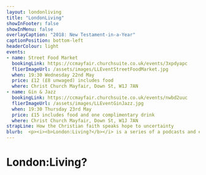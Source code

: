 ```yaml
---
layout: londonliving
title: "LondonLiving"
showInFooter: false
showInMenu: false
overlayCaption: "2018: New Testament-in-a-Year"
captionPosition: bottom-left
headerColour: light
events:
- name: Street Food Market 
  bookingLink: https://ccmayfair.churchsuite.co.uk/events/3xpdyapc
  flierImageUrl: /assets/images/LLEventStreetFoodMarket.jpg
  when: 19:30 Wednesday 22nd May
  price: £12 (£8 unwaged) includes food
  where: Christ Church Mayfair, Down St, W1J 7AN
- name: Gin & Jazz
  bookingLink: https://ccmayfair.churchsuite.co.uk/events/nwbd2uuc
  flierImageUrl: /assets/images/LLEventGinJazz.jpg
  when: 19:30 Thursday 23rd May
  price: £15 includes food and one complimentary drink
  where: Christ Church Mayfair, Down St, W1J 7AN
strapLine: How the Christian faith speaks hope to uncertainty
blurb:  <p><i><b>London:Living?</b></i> is a series of a podcasts and events that look into the challenges we face as modern Londoners, and how the Christian faith speaks hope into uncertainty.</p> <p>You can find episodes on all good podcast services including <a href="https://christchurchmayfair.org/">Apple Podcasts</a> and <a href="https://christchurchmayfair.org/">Spotify.</a></p>
---
```


London:Living?
=============